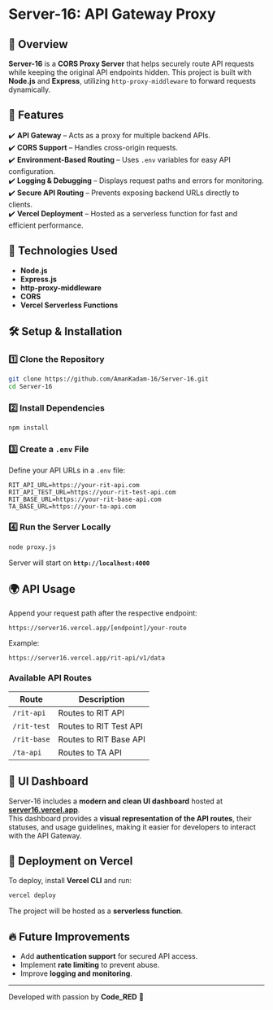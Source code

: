 # Server-16: API Gateway Proxy  

## 📌 Overview  
**Server-16** is a **CORS Proxy Server** that helps securely route API requests while keeping the original API endpoints hidden. This project is built with **Node.js** and **Express**, utilizing `http-proxy-middleware` to forward requests dynamically.  

## 🚀 Features  
✔️ **API Gateway** – Acts as a proxy for multiple backend APIs.  
✔️ **CORS Support** – Handles cross-origin requests.  
✔️ **Environment-Based Routing** – Uses `.env` variables for easy API configuration.  
✔️ **Logging & Debugging** – Displays request paths and errors for monitoring.  
✔️ **Secure API Routing** – Prevents exposing backend URLs directly to clients.  
✔️ **Vercel Deployment** – Hosted as a serverless function for fast and efficient performance.  

## 🔧 Technologies Used  
- **Node.js**  
- **Express.js**  
- **http-proxy-middleware**  
- **CORS**  
- **Vercel Serverless Functions**  

## 🛠 Setup & Installation  

### 1️⃣ Clone the Repository  
```sh
git clone https://github.com/AmanKadam-16/Server-16.git
cd Server-16
```

### 2️⃣ Install Dependencies  
```sh
npm install
```

### 3️⃣ Create a `.env` File  
Define your API URLs in a `.env` file:  
```
RIT_API_URL=https://your-rit-api.com
RIT_API_TEST_URL=https://your-rit-test-api.com
RIT_BASE_URL=https://your-rit-base-api.com
TA_BASE_URL=https://your-ta-api.com
```

### 4️⃣ Run the Server Locally  
```sh
node proxy.js
```
Server will start on **`http://localhost:4000`**  

## 🌍 API Usage  
Append your request path after the respective endpoint:  

```
https://server16.vercel.app/[endpoint]/your-route
```
Example:  
```
https://server16.vercel.app/rit-api/v1/data
```

### Available API Routes  
| Route      | Description |
|------------|-------------|
| `/rit-api` | Routes to RIT API |
| `/rit-test` | Routes to RIT Test API |
| `/rit-base` | Routes to RIT Base API |
| `/ta-api` | Routes to TA API |

## 📸 UI Dashboard  
Server-16 includes a **modern and clean UI dashboard** hosted at **[server16.vercel.app](https://server16.vercel.app)**.  
This dashboard provides a **visual representation of the API routes**, their statuses, and usage guidelines, making it easier for developers to interact with the API Gateway.  

## 🚀 Deployment on Vercel  
To deploy, install **Vercel CLI** and run:  
```sh
vercel deploy
```
The project will be hosted as a **serverless function**.  

## 🔥 Future Improvements  
- Add **authentication support** for secured API access.  
- Implement **rate limiting** to prevent abuse.  
- Improve **logging and monitoring**.  

---

Developed with passion by **Code_RED** 🌿
